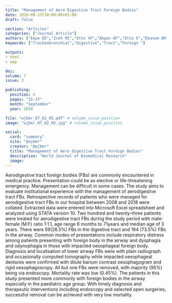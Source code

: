 ```yaml
---
title: "Management of Aero Digestive Tract Foreign Bodies"
date: 2020-09-15T10:00:00+01:00
draft: false

section: "Articles"
categories: ["Journal Article"]
authors: ["Ekpe EE","Inoh MI","Ette VF","Akpan AF","Etta O","Ekanem AM"]
keywords: ["Tracheobronchial","Digestive","Tract","Foreign "]

outputs: 
- html
- amp

doi:
volume: 7
issue: 2

publishing:
  position: 4
  pages: "31-37"
  month: "September"
  year: 2020

file: "wjbmr_07_02_05.pdf" # volume_issue_position
image: "wjbmr_07_02_05.jpg" # volume_issue_position

social:
  card: "summary"
  site: "@wjbmr"
  creator: "@wjbmr"
  title: "Management of Aero Digestive Tract Foreign Bodies"
  description: "World Journal of Biomedical Research"
  image:
---
```

Aerodigestive tract foreign bodies (FBs) are commonly encountered in medical practice. Presentation could be as elective or life-threatening emergency. Management can be difficult in some cases. The study aims to evaluate institutional experience with the management of aerodigestive tract FBs. Retrospective records of patients who were managed for aerodigestive tract FBs in our hospital between 2008 and 2018 were collated. Extracted data were entered into Microsoft Excel spreadsheet and analyzed using STATA version 10. Two hundred and twenty-three patients were treated for aerodigestive tract FBs during the study period with male: female (M:F) ratio 1:1.1, age range 6 months to 71years and median age of 3 years. There were 59(26.5%) FBs in the digestive tract and 164 (73.5%) FBs in the airway. Common modes of presentations include respiratory distress among patients presenting with foreign body in the airway and dysphagia and odynophagia in those with impacted oesophageal foreign body. Diagnosis and localisation of lower airway FBs were with plain radiograph and occasionally computed tomography while impacted oesophageal dentures were
confirmed with dilute barium contrast oesophagogram and rigid oesophagoscopy. All but one FBs were removed, with majority (95%) being via endoscopy. Mortality rate was low (0.45%). The patients in this study presented more commonly with foreign bodies in the airway especially in the paediatric age group. With timely diagnosis and therapeutic interventions including endoscopy and selected open surgeries, successful removal can be achieved with very low mortality.

